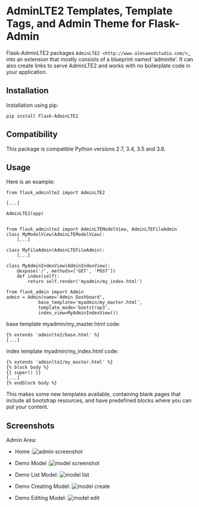 AdminLTE2 Templates, Template Tags, and Admin Theme for Flask-Admin
=============================================================

Flask-AdminLTE2 packages `AdminLTE2
<http://www.almsaeedstudio.com/>`_ into an extension that mostly consists
of a blueprint named 'adminlte'. It can also create links to serve AdminLTE2 and works with no boilerplate code in your application.

Installation
------------

Installation using pip:

    pip install Flask-AdminLTE2

Compatibility
-------------

This package is compatible Python versions 2.7, 3.4, 3.5 and 3.6.

Usage
-----
Here is an example:

    from flask_adminlte2 import AdminLTE2
    
    [...]
    
    AdminLTE2(app)


    from flask_adminlte2 import AdminLTEModelView, AdminLTEFileAdmin
    class MyModelView(AdminLTEModelView):
        [...]

    class MyFileAdmin(AdminLTEFileAdmin):
        [...]

    class MyAdminIndexView(AdminIndexView):
        @expose('/', methods=['GET', 'POST'])
        def index(self):
            return self.render('myadmin/my_index.html')

    from flask_admin import Admin
    admin = Admin(name='Admin Dashboard',
                base_template='myadmin/my_master.html',
                template_mode='bootstrap3',
                index_view=MyAdminIndexView())


base template myadmin/my_master.html code:

    {% extends 'adminlte2/base.html' %}
    [...]

index template myadmin/my_index.html code:

    {% extends 'adminlte2/my_master.html' %}
    {% block body %}
    {{ super() }}
    [...]
    {% endblock body %}


This makes some new templates available, containing blank pages that include all
bootstrap resources, and have predefined blocks where you can put your content.

Screenshots
-----------
Admin Area:
    
* Home :![admin screenshot](https://raw.githubusercontent.com/shijl0925/Flask-AdminLTE2/master/screenshots/home.png)

* Demo Model :![model screenshot](https://raw.githubusercontent.com/shijl0925/Flask-AdminLTE2/master/screenshots/demo-home.png)

* Demo List Model: ![model list](https://raw.githubusercontent.com/shijl0925/Flask-AdminLTE2/master/screenshots/demo-list.png)

* Demo Creating Model: ![model create](https://raw.githubusercontent.com/shijl0925/Flask-AdminLTE2/master/screenshots/demo-create.png)

* Demo Editing Model: ![model edit](https://raw.githubusercontent.com/shijl0925/Flask-AdminLTE2/master/screenshots/demo-edit.png)
